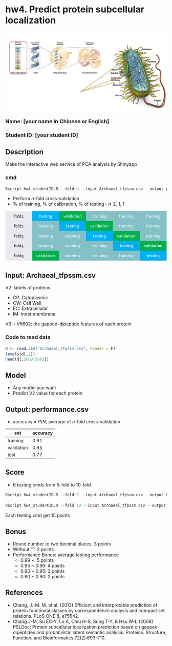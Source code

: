 # hw4. Predict protein subcellular localization

![PredictProtein](/images/img1.png)

### Name: [your name in Chinese or English]
### Student ID: [your student ID]

## Description
Make the interactive web service of PCA analysis by Shinyapp

### cmd

```R
Rscript hw4_studentID.R --fold n --input Archaeal_tfpssm.csv --output performance.csv
```
* Perform *n*-fold cross-validation
* % of training, % of calibration, % of testing= *n*-2, 1, 1

![cross-validation](/images/img2.png)

## Input: Archaeal_tfpssm.csv

V2: labels of proteins

* CP: Cytoplasmic
* CW: Cell Wall
* EC: Extracellular
* IM: Inner membrane

V3 ~ V5602: the gapped-dipeptide features of each protein

### Code to read data

```R
d <- read.csv("Archaeal_tfpssm.csv", header = F)
levels(d[,2])
head(d[,5600:5603]) 
```

## Model

* Any model you want
* Predict V2 value for each protein

## Output: performance.csv

* accuracy = *P*/*N*, average of *n*-fold cross-validation

set       |accuracy
---|---
training|0.91
validation|0.85
test|0.77

## Score

* 6 testing cmds from 5-fold to 10-fold
```R
Rscript hw4_studentID.R --fold 5 --input Archaeal_tfpssm.csv --output hw4/your_ID/output1.csv
...
Rscript hw4_studentID.R --fold 10 --input Archaeal_tfpssm.csv --output hw4/your_ID/output6.csv
```
Each testing cmd get 15 points

## Bonus
* Round number to two decimal places: 3 points
* Without “”: 2 points
* Performance Bonus: average testing performance
  * 0.99 ~: 5 points
  * 0.95 ~ 0.99: 4 points
  * 0.90 ~ 0.95: 3 points
  * 0.80 ~ 0.90: 2 points

## References
* Chang, J.-M. M. et al. (2013) Efficient and interpretable prediction of protein functional classes by correspondence analysis and compact set relations. PLoS ONE 8, e75542.
* Chang J-M, Su EC-Y, Lo A, Chiu H-S, Sung T-Y, & Hsu W-L (2008) PSLDoc: Protein subcellular localization prediction based on gapped-dipeptides and probabilistic latent semantic analysis. Proteins: Structure, Function, and Bioinformatics 72(2):693-710.
